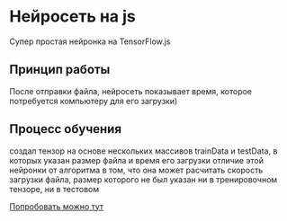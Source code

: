 Нейросеть на js
===============

Супер простая нейронка на TensorFlow.js 

Принцип работы
--------------

После отправки файла, нейросеть показывает время, которое потребуется компьютеру для его загрузки)

Процесс обучения
----------------
создал тензор на основе нескольких массивов trainData и testData, в которых указан размер файла и время его загрузки
отличие этой нейронки от алгоритма в том, что она может расчитать скорость загрузки файла, размер которого не был указан ни в тренировочном тензоре, ни в тестовом


[Попробовать можно тут]()
